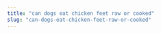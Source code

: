 ```yaml
---
title: "can dogs eat chicken feet raw or cooked"
slug: "can-dogs-eat-chicken-feet-raw-or-cooked"
---
```


